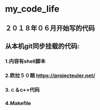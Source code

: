 # my_code_life
## ２０１８年０６月开始写的代码

## 从本机git同步挂载的代码:

### 1.内容有shell脚本
### 2.欧拉５０题 <https://projecteuler.net/>
### 3.ｃ＆c++代码
### 4.Makefile
